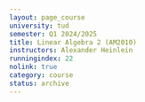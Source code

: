 ```yaml
---
layout: page_course
university: tud
semester: Q1 2024/2025
title: Linear Algebra 2 (AM2010)
instructors: Alexander Heinlein
runningindex: 22
nolink: true
category: course
status: archive
---
```

